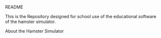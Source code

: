 README

This is the Repository designed for school use of the educational software of the hamster simulator. 

About the Hamster Simulator
